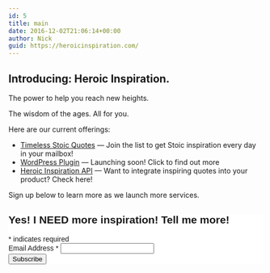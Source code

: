 ```yaml
---
id: 5
title: main
date: 2016-12-02T21:06:14+00:00
author: Nick
guid: https://heroicinspiration.com/
---
```

## Introducing: Heroic Inspiration.

The power to help you reach new heights.

The wisdom of the ages. All for you.

Here are our current offerings:

  * [Timeless Stoic Quotes](https://heroicinspiration.com/timeless-stoic-quotes) &#8212; Join the list to get Stoic inspiration every day in your mailbox!
  * [WordPress Plugin](https://heroicinspiration.com/inspirational-quotes-wordpress-plugin) &#8212; Launching soon! Click to find out more
  * [Heroic Inspiration API](https://heroicinspiration.com/heroic-inspiration-api) &#8212; Want to integrate inspiring quotes into your product? Check here!

Sign up below to learn more as we launch more services.
  
<!-- Begin MailChimp Signup Form -->

<style type="text/css">
	#mc_embed_signup{background:#fff; clear:left; font:14px Helvetica,Arial,sans-serif; }<br />	/* Add your own MailChimp form style overrides in your site stylesheet or in this style block.<br />	   We recommend moving this block and the preceding CSS link to the HEAD of your HTML file. */<br /></style>
<div id="mc_embed_signup"><form id="mc-embedded-subscribe-form" class="validate" action="//ironboundsoftware.us4.list-manage.com/subscribe/post?u=b85e98fe64eeecfe8380a6780&amp;id=7fced94ac9" method="post" name="mc-embedded-subscribe-form" novalidate="" target="_blank">
<div id="mc_embed_signup_scroll">
<h2>Yes! I NEED more inspiration! Tell me more!</h2>
<div class="indicates-required"><span class="asterisk">*</span> indicates required</div>
<div class="mc-field-group"><label for="mce-EMAIL">Email Address <span class="asterisk">*</span>
</label>
<input id="mce-EMAIL" class="required email" name="EMAIL" type="email" value="" /></div>
<div id="mce-responses" class="clear"></div>
<!-- real people should not fill this in and expect good things - do not remove this or risk form bot signups-->
<div style="position: absolute; left: -5000px;"><input tabindex="-1" name="b_b85e98fe64eeecfe8380a6780_7fced94ac9" type="text" value="" /></div>
<div class="clear"><input id="mc-embedded-subscribe" class="button" name="subscribe" type="submit" value="Subscribe" /></div>
</div>
</form></div>
<script type='text/javascript' src='//s3.amazonaws.com/downloads.mailchimp.com/js/mc-validate.js'></script><script type='text/javascript'>(function($) {window.fnames = new Array(); window.ftypes = new Array();fnames[0]='EMAIL';ftypes[0]='email';fnames[1]='FNAME';ftypes[1]='text';fnames[2]='LNAME';ftypes[2]='text';}(jQuery));var $mcj = jQuery.noConflict(true);</script>
<!--End mc_embed_signup-->
